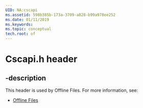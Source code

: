 ```yaml
---
UID: NA:cscapi
ms.assetid: 598b385b-173a-3709-a828-b99a978ee252
ms.date: 01/11/2019
ms.keywords: 
ms.topic: conceptual
tech.root: of
---
```


# Cscapi.h header


## -description


This header is used by Offline Files. For more information, see:

- [Offline Files](../_of/index.md)

